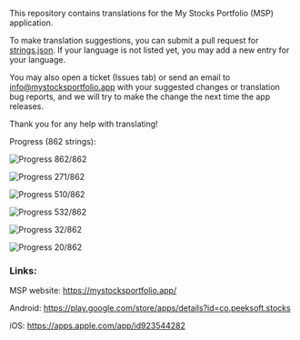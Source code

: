 This repository contains translations for the My Stocks Portfolio (MSP) application.

To make translation suggestions, you can submit a pull request for [strings.json](https://github.com/mystocksportfolio/translations/blob/main/strings.json). If your language is not listed yet, you may add a new entry for your language.

You may also open a ticket (Issues tab) or send an email to info@mystocksportfolio.app with your suggested changes or translation bug reports, and we will try to make the change the next time the app releases.

Thank you for any help with translating!

Progress (862 strings):

![Progress](https://progress-bar.dev/100?title=en&width=120) 862/862

![Progress](https://progress-bar.dev/31?title=tr&width=120) 271/862

![Progress](https://progress-bar.dev/59?title=zh-Hant-TW&width=120) 510/862

![Progress](https://progress-bar.dev/62?title=fr&width=120) 532/862

![Progress](https://progress-bar.dev/4?title=de&width=120) 32/862

![Progress](https://progress-bar.dev/2?title=zh&width=120) 20/862

### Links:

MSP website: https://mystocksportfolio.app/

Android: https://play.google.com/store/apps/details?id=co.peeksoft.stocks

iOS: https://apps.apple.com/app/id923544282
